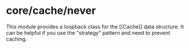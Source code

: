 # core/cache/never

This module provides a loopback class for the [[Cache]] data structure. It can be helpful if you use the "strategy" pattern and need to prevent caching.
